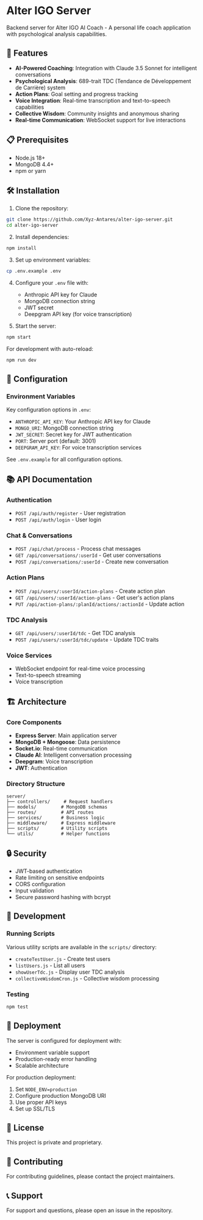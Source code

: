 # Alter IGO Server

Backend server for Alter IGO AI Coach - A personal life coach application with psychological analysis capabilities.

## 🚀 Features

- **AI-Powered Coaching**: Integration with Claude 3.5 Sonnet for intelligent conversations
- **Psychological Analysis**: 689-trait TDC (Tendance de Développement de Carrière) system
- **Action Plans**: Goal setting and progress tracking
- **Voice Integration**: Real-time transcription and text-to-speech capabilities
- **Collective Wisdom**: Community insights and anonymous sharing
- **Real-time Communication**: WebSocket support for live interactions

## 📋 Prerequisites

- Node.js 18+ 
- MongoDB 4.4+
- npm or yarn

## 🛠️ Installation

1. Clone the repository:
```bash
git clone https://github.com/Xyz-Antares/alter-igo-server.git
cd alter-igo-server
```

2. Install dependencies:
```bash
npm install
```

3. Set up environment variables:
```bash
cp .env.example .env
```

4. Configure your `.env` file with:
   - Anthropic API key for Claude
   - MongoDB connection string
   - JWT secret
   - Deepgram API key (for voice transcription)

5. Start the server:
```bash
npm start
```

For development with auto-reload:
```bash
npm run dev
```

## 🔧 Configuration

### Environment Variables

Key configuration options in `.env`:

- `ANTHROPIC_API_KEY`: Your Anthropic API key for Claude
- `MONGO_URI`: MongoDB connection string
- `JWT_SECRET`: Secret key for JWT authentication
- `PORT`: Server port (default: 3001)
- `DEEPGRAM_API_KEY`: For voice transcription services

See `.env.example` for all configuration options.

## 📚 API Documentation

### Authentication
- `POST /api/auth/register` - User registration
- `POST /api/auth/login` - User login

### Chat & Conversations
- `POST /api/chat/process` - Process chat messages
- `GET /api/conversations/:userId` - Get user conversations
- `POST /api/conversations/:userId` - Create new conversation

### Action Plans
- `POST /api/users/:userId/action-plans` - Create action plan
- `GET /api/users/:userId/action-plans` - Get user's action plans
- `PUT /api/action-plans/:planId/actions/:actionId` - Update action

### TDC Analysis
- `GET /api/users/:userId/tdc` - Get TDC analysis
- `POST /api/users/:userId/tdc/update` - Update TDC traits

### Voice Services
- WebSocket endpoint for real-time voice processing
- Text-to-speech streaming
- Voice transcription

## 🏗️ Architecture

### Core Components

- **Express Server**: Main application server
- **MongoDB + Mongoose**: Data persistence
- **Socket.io**: Real-time communication
- **Claude AI**: Intelligent conversation processing
- **Deepgram**: Voice transcription
- **JWT**: Authentication

### Directory Structure

```
server/
├── controllers/     # Request handlers
├── models/         # MongoDB schemas
├── routes/         # API routes
├── services/       # Business logic
├── middleware/     # Express middleware
├── scripts/        # Utility scripts
└── utils/          # Helper functions
```

## 🔒 Security

- JWT-based authentication
- Rate limiting on sensitive endpoints
- CORS configuration
- Input validation
- Secure password hashing with bcrypt

## 🧪 Development

### Running Scripts

Various utility scripts are available in the `scripts/` directory:

- `createTestUser.js` - Create test users
- `listUsers.js` - List all users
- `showUserTdc.js` - Display user TDC analysis
- `collectiveWisdomCron.js` - Collective wisdom processing

### Testing

```bash
npm test
```

## 🚀 Deployment

The server is configured for deployment with:
- Environment variable support
- Production-ready error handling
- Scalable architecture

For production deployment:
1. Set `NODE_ENV=production`
2. Configure production MongoDB URI
3. Use proper API keys
4. Set up SSL/TLS

## 📝 License

This project is private and proprietary.

## 🤝 Contributing

For contributing guidelines, please contact the project maintainers.

## 📞 Support

For support and questions, please open an issue in the repository.